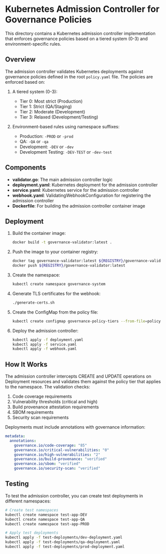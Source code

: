 # Kubernetes Admission Controller for Governance Policies

This directory contains a Kubernetes admission controller implementation that enforces governance policies based on a tiered system (0-3) and environment-specific rules.

## Overview

The admission controller validates Kubernetes deployments against governance policies defined in the root `policy.yaml` file. The policies are enforced based on:

1. A tiered system (0-3):
   - Tier 0: Most strict (Production)
   - Tier 1: Strict (QA/Staging)
   - Tier 2: Moderate (Development)
   - Tier 3: Relaxed (Development/Testing)

2. Environment-based rules using namespace suffixes:
   - Production: `-PROD` or `-prod`
   - QA: `-QA` or `-qa`
   - Development: `-DEV` or `-dev`
   - Development Testing: `-DEV-TEST` or `-dev-test`

## Components

- **validator.go**: The main admission controller logic
- **deployment.yaml**: Kubernetes deployment for the admission controller
- **service.yaml**: Kubernetes service for the admission controller
- **webhook.yaml**: ValidatingWebhookConfiguration for registering the admission controller
- **Dockerfile**: For building the admission controller container image

## Deployment

1. Build the container image:
   ```bash
   docker build -t governance-validator:latest .
   ```

2. Push the image to your container registry:
   ```bash
   docker tag governance-validator:latest ${REGISTRY}/governance-validator:latest
   docker push ${REGISTRY}/governance-validator:latest
   ```

3. Create the namespace:
   ```bash
   kubectl create namespace governance-system
   ```

4. Generate TLS certificates for the webhook:
   ```bash
   ./generate-certs.sh
   ```

5. Create the ConfigMap from the policy file:
   ```bash
   kubectl create configmap governance-policy-tiers --from-file=policy.yaml=../../policy.yaml -n governance-system
   ```

6. Deploy the admission controller:
   ```bash
   kubectl apply -f deployment.yaml
   kubectl apply -f service.yaml
   kubectl apply -f webhook.yaml
   ```

## How It Works

The admission controller intercepts CREATE and UPDATE operations on Deployment resources and validates them against the policy tier that applies to the namespace. The validation checks:

1. Code coverage requirements
2. Vulnerability thresholds (critical and high)
3. Build provenance attestation requirements
4. SBOM requirements
5. Security scan requirements

Deployments must include annotations with governance information:

```yaml
metadata:
  annotations:
    governance.io/code-coverage: "85"
    governance.io/critical-vulnerabilities: "0"
    governance.io/high-vulnerabilities: "2"
    governance.io/build-provenance: "verified"
    governance.io/sbom: "verified"
    governance.io/security-scan: "verified"
```

## Testing

To test the admission controller, you can create test deployments in different namespaces:

```bash
# Create test namespaces
kubectl create namespace test-app-DEV
kubectl create namespace test-app-QA
kubectl create namespace test-app-PROD

# Apply test deployments
kubectl apply -f test-deployments/dev-deployment.yaml
kubectl apply -f test-deployments/qa-deployment.yaml
kubectl apply -f test-deployments/prod-deployment.yaml
```

